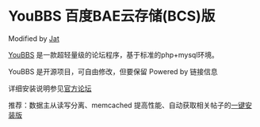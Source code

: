 YouBBS 百度BAE云存储(BCS)版
===========================
Modified by [Jat](http://www.sinosky.org)

[YouBBS](http://youbbs.sinaapp.com) 是一款超轻量级的论坛程序，基于标准的php+mysql环境。

YouBBS 是开源项目，可自由修改，但要保留 Powered by 链接信息

详细安装说明参见[官方论坛](http://youbbs.sinaapp.com/t-101)

推荐：数据主从读写分离、memcached 提高性能、自动获取相关帖子的[一键安装版](http://t.cn/zjbv7FM)
